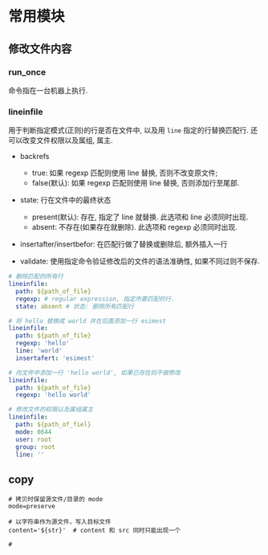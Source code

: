# 常用模块

## 修改文件内容

### run_once

命令指在一台机器上执行.

### lineinfile

用于判断指定模式(正则)的行是否在文件中, 以及用 `line` 指定的行替换匹配行. 还可以改变文件权限以及属组, 属主.

- backrefs
  - true: 如果 regexp 匹配则使用 line 替换, 否则不改变原文件;
  - false(默认): 如果 regexp 匹配则使用 line 替换, 否则添加行至尾部.

- state: 行在文件中的最终状态
  - present(默认): 存在, 指定了 line 就替换. 此选项和 line 必须同时出现.
  - absent: 不存在(如果存在就删除). 此选项和 regexp 必须同时出现.

- insertafter/insertbefor: 在匹配行做了替换或删除后, 额外插入一行

- validate: 使用指定命令验证修改后的文件的语法准确性, 如果不同过则不保存.

```yaml
# 删除匹配的所有行
lineinfile:
  path: ${path_of_file}
  regexp: # regular expression, 指定所要匹配的行.
  state: absent # 状态: 删除所有匹配行

# 将 hello 替换成 world 并在后面添加一行 esimest
lineinfile:
  path: ${path_of_file}
  regexp: 'hello'
  line: 'world'
  insertafert: 'esimest'

# 向文件中添加一行 'hello world', 如果已存在则不做修改
lineinfile:
  path: ${path_of_file}
  regexp: 'hello world'

# 修改文件的权限以及属组属主
lineinfile:
  path: ${path_of_fiel}
  mode: 0644
  user: root
  group: root
  line: ''
```

## copy

```shell
# 拷贝时保留源文件/目录的 mode
mode=preserve

# 以字符串作为源文件，写入目标文件
content='${str}'  # content 和 src 同时只能出现一个

#
```